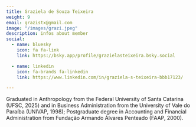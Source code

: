 ```yaml
---
title: Graziela de Souza Teixeira
weight: 9
email: grazistx@gmail.com
image: "/images/grazi.jpeg"
description: infos about member
social:
  - name: bluesky
    icon: fa fa-link
    link: https://bsky.app/profile/grazielasteixeira.bsky.social

  - name: linkedin
    icon: fa-brands fa-linkedin
    link: https://www.linkedin.com/in/graziela-s-teixeira-bbb17123/

---
```


Graduated in Anthropology from the Federal University of Santa Catarina (UFSC, 2025) and in Business Administration from the University of Vale do Paraíba (UNIVAP, 1998); Postgraduate degree in Accounting and Financial Administration from Fundação Armando Álvares Penteado (FAAP, 2000).